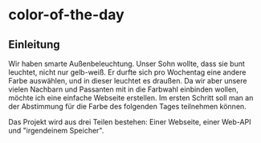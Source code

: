 # color-of-the-day

## Einleitung

Wir haben smarte Außenbeleuchtung. Unser Sohn wollte, dass sie bunt leuchtet, nicht nur gelb-weiß.
Er durfte sich pro Wochentag eine andere Farbe auswählen, und in dieser leuchtet es draußen.
Da wir aber unsere vielen Nachbarn und Passanten mit in die Farbwahl einbinden wollen, möchte ich eine einfache Webseite erstellen. Im ersten Schritt soll man an der Abstimmung für die Farbe des folgenden Tages teilnehmen können.

Das Projekt wird aus drei Teilen bestehen: Einer Webseite, einer Web-API und "irgendeinem Speicher".